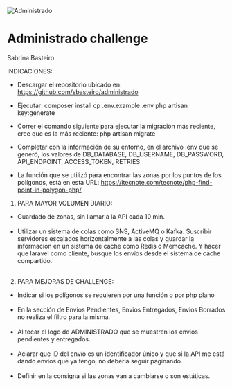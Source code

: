 ![Administrado](https://administrado-assets.s3.amazonaws.com/img/logo_mail.png "Administrado")

# Administrado challenge
Sabrina Basteiro

INDICACIONES:

* Descargar el repositorio ubicado en: https://github.com/sbasteiro/administrado

* Ejecutar:
composer install
cp .env.example .env
php artisan key:generate

* Correr el comando siguiente para ejecutar la migración más reciente, cree que es la más reciente:
php artisan migrate

* Completar con la información de su entorno, en el archivo .env que se generó, los valores de 
DB_DATABASE, DB_USERNAME, DB_PASSWORD, API_ENDPOINT, ACCESS_TOKEN, RETRIES

* La función que se utilizó para encontrar las zonas por los puntos de los polígonos, está en esta URL: https://itecnote.com/tecnote/php-find-point-in-polygon-php/



1) PARA MAYOR VOLUMEN DIARIO:

* Guardado de zonas, sin llamar a la API cada 10 min.
</br></br>
* Utilizar un sistema de colas como SNS, ActiveMQ o Kafka. 
Suscribir servidores escalados horizontalmente a las colas y guardar la informacion en un sistema de cache como Redis o Memcache.
Y hacer que laravel como cliente, busque los envíos desde el sistema de cache compartido.
</br></br>

2) PARA MEJORAS DE CHALLENGE:

* Indicar si los polígonos se requieren por una función o por php plano
</br></br>
* En la sección de Envios Pendientes, Envios Entregados, Envios Borrados no realiza el filtro para la misma.
</br></br>
* Al tocar el logo de ADMINISTRADO que se muestren los envios pendientes y entregados.
</br></br>
* Aclarar que ID del envío es un identificador único y que si la API me está dando envíos que ya tengo, no debería seguir paginando.
</br></br>
* Definir en la consigna si las zonas van a cambiarse o son estáticas.
